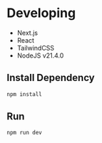 # Developing

- Next.js
- React
- TailwindCSS
- NodeJS v21.4.0

## Install Dependency

```bash
npm install
```

## Run

```bash
npm run dev
```
